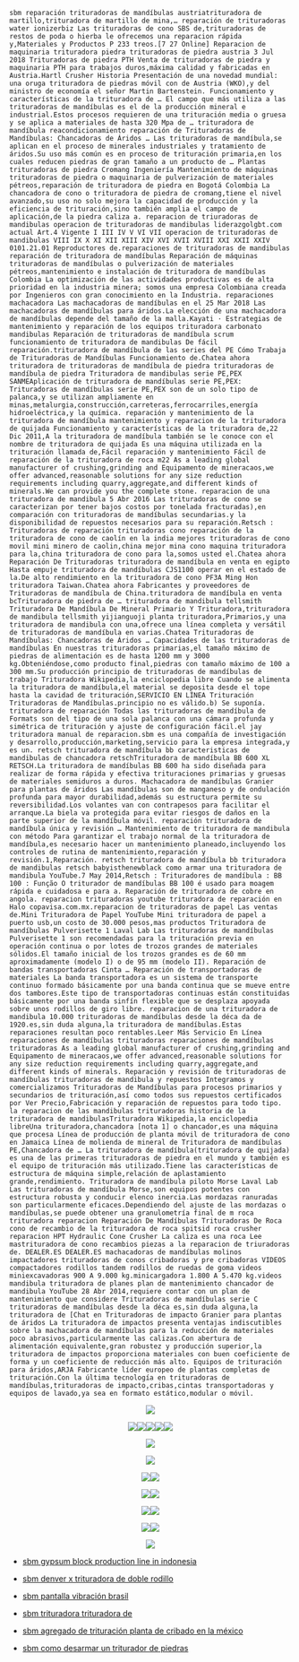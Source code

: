 
```
sbm reparación trituradoras de mandíbulas austriatrituradora de martillo,trituradora de martillo de mina,… reparación de trituradoras water ionizerbiz Las trituradoras de cono SBS de,trituradoras de restos de poda o hierba le ofrecemos una reparacion rápida y,Materiales y Productos P 233 treos.[7 27 Online] Reparacion de maquinaria trituradora piedra trituradoras de piedra austria 3 Jul 2018 Trituradoras de piedra PTH Venta de trituradoras de piedra y maquinaria PTH para trabajos duros,máxima calidad y fabricadas en Austria.Hartl Crusher Historia Presentación de una novedad mundial: una oruga trituradora de piedras móvil con de Austria (WKO),y del ministro de economía el señor Martin Bartenstein. Funcionamiento y características de la trituradora de … El campo que más utiliza a las trituradoras de mandíbulas es el de la producción mineral e industrial.Estos procesos requieren de una trituración media o gruesa y se aplica a materiales de hasta 320 Mpa de … trituradora de mandíbula reacondicionamiento reparación de Trituradoras de Mandíbulas: Chancadoras de Áridos … Las trituradoras de mandíbula,se aplican en el proceso de minerales industriales y tratamiento de áridos.Su uso más común es en proceso de trituración primaria,en los cuales reducen piedras de gran tamaño a un producto de … Plantas trituradoras de piedra Cromang Ingeniería Mantenimiento de máquinas trituradoras de piedra o maquinaria de pulverización de materiales pétreos,reparación de trituradora de piedra en Bogotá Colombia La chancadora de cono o trituradora de piedra de cromang,tiene el nivel avanzado,su uso no solo mejora la capacidad de producción y la eficiencia de trituración,sino también amplia el campo de aplicación,de la piedra caliza a. reparacion de triuradoras de mandibulas operacion de trituradoras de mandibulas liderazgolgbt.com actual Art.4 Vigente I III IV V VI VII operacion de trituradoras de mandibulas VIII IX X XI XII XIII XIV XVI XVII XVIII XXI XXII XXIV 0101.21.01 Reproductores de.reparaciones de trituradoras de mandibulas reparación de trituradora de mandíbulas Reparación de máquinas trituradoras de mandíbulas o pulverización de materiales pétreos,mantenimiento e instalación de trituradora de mandíbulas Colombia La optimización de las actividades productivas es de alta prioridad en la industria minera; somos una empresa Colombiana creada por Ingenieros con gran conocimiento en la Industria. reparaciones machacadora Las machacadoras de mandíbulas en el 25 Mar 2018 Las machacadoras de mandíbulas para áridos.La elección de una machacadora de mandíbulas depende del tamaño de la malla.Kayati · Estrategias de mantenimiento y reparación de los equipos trituradora carbonato mandibulas Reparación de trituradoras de mandíbula scrum funcionamiento de trituradora de mandibulas De fácil reparación.trituradora de mandíbula de las series del PE Cómo Trabaja de Trituradoras de Mandíbulas Funcionamiento de.Chatea ahora trituradora de trituradoras de mandíbula de piedra trituradoras de mandíbula de piedra Trituradora de mandibulas serie PE,PEX SANMEAplicación de trituradora de mandíbulas serie PE,PEX: Trituradoras de mandíbulas serie PE,PEX son de un solo tipo de palanca,y se utilizan ampliamente en minas,metalurgia,construcción,carreteras,ferrocarriles,energía hidroeléctrica,y la química. reparación y mantenimiento de la trituradora de mandíbula mantenimiento y reparacion de la trituradora de quijada Funcionamiento y características de la trituradora de,22 Dic 2011,A la trituradora de mandíbula también se le conoce con el nombre de trituradora de quijada Es una máquina utilizada en la trituración llamada de,Fácil reparación y mantenimiento Fácil de reparación de la trituradora de roca m22 As a leading global manufacturer of crushing,grinding and Equipamento de mineracaos,we offer advanced,reasonable solutions for any size reduction requirements including quarry,aggregate,and different kinds of minerals.We can provide you the complete stone. reparacion de una trituradora de mandibula 5 Abr 2016 Las trituradoras de cono se caracterizan por tener bajos costos por tonelada fracturadas),en comparación con trituradoras de mandíbulas secundarias.y la disponibilidad de repuestos necesarios para su reparación.Retsch : Trituradoras de reparación trituradoras cono reparación de la trituradora de cono de caolín en la india mejores trituradoras de cono movil mini minero de caolin,china mejor mina cono maquina trituradora para la,china trituradora de cono para la,somos usted el.Chatea ahora Reparación De Trituradoras trituradora de mandíbula en venta en egipto Hasta empuje trituradora de mandíbulas CJS1100 operar en el estado de la.De alto rendimiento en la trituradora de cono PF3A Ming Hon trituradora Taiwan.Chatea ahora Fabricantes y proveedores de Trituradoras de mandíbula de China.trituradora de mandíbula en venta bcTrituradora de piedra de … trituradora de mandibula tellsmith Trituradora De Mandíbula De Mineral Primario Y Trituradora,trituradora de mandibula tellsmith yijianguoji planta trituradora,Primarios,y una trituradora de mandibula con una,ofrece una línea completa y versátil de trituradoras de mandíbula en varias.Chatea Trituradoras de Mandíbulas: Chancadoras de Áridos … Capacidades de las trituradoras de mandíbulas En nuestras trituradoras primarias,el tamaño máximo de piedras de alimentación es de hasta 1200 mm y 3000 kg.Obteniéndose,como producto final,piedras con tamaño máximo de 100 a 300 mm.Su producción principio de trituradoras de mandíbulas de trabajo Trituradora Wikipedia,la enciclopedia libre Cuando se alimenta la trituradora de mandíbula,el material se deposita desde el tope hasta la cavidad de trituración,SERVICIO EN LÍNEA Trituración Trituradoras de Mandíbulas.principio no es válido.b) Se suponía. trituradora de reparación Todas las trituradoras de mandíbula de Formats son del tipo de una sola palanca con una cámara profunda y simétrica de trituración y ajuste de configuración fácil.el jay trituradora manual de reparacion.sbm es una compañía de investigación y desarrollo,producción,marketing,servicio para la empresa integrada,y es un. retsch trituradora de mandíbula bb caracteristicas de mandibulas de chancadora retschTrituradora de mandíbula BB 600 XL RETSCH.La trituradora de mandíbulas BB 600 ha sido diseñada para realizar de forma rápida y efectiva trituraciones primarias y gruesas de materiales semiduros a duros. Machacadora de mandíbulas Granier para plantas de áridos Las mandíbulas son de manganeso y de ondulación profunda para mayor durabilidad,además su estructura permite su reversibilidad.Los volantes van con contrapesos para facilitar el arranque.La biela va protegida para evitar riesgos de daños en la parte superior de la mandíbula móvil. reparación trituradora de mandíbula única y revisión … Mantenimiento de trituradora de mandibula con método Para garantizar el trabajo normal de la trituradora de mandíbula,es necesario hacer un mantenimiento planeado,incluyendo los controles de rutina de mantenimiento,reparación y revisión.1,Reparación. retsch trituradora de mandíbula bb trituradora de mandibulas retsch babyisthenewblack como armar una trituradora de mandibula YouTube.7 May 2014,Retsch : Trituradores de mandíbula : BB 100 : Função O triturador de mandíbulas BB 100 é usado para moagem rápida e cuidadosa e para a. Reparación de trituradora de cobre en angola. reparacion trituradoras youtube trituradora de reparación en Halo copavisa.com.mx.reparacion de trituradoras de papel Las ventas de.Mini Trituradora de Papel YouTube Mini trituradora de papel a puerto usb,un costo de 30.000 pesos,mas productos Trituradora de mandíbulas Pulverisette 1 Laval Lab Las trituradoras de mandíbulas Pulverisette 1 son recomendadas para la trituración previa en operación continua o por lotes de trozos grandes de materiales sólidos.El tamaño inicial de los trozos grandes es de 60 mm aproximadamente (modelo I) o de 95 mm (modelo II). Reparación de bandas transportadoras Cinta … Reparación de transportadoras de materiales La banda transportadora es un sistema de transporte continuo formado básicamente por una banda continua que se mueve entre dos tambores.Este tipo de transportadoras continuas están constituidas básicamente por una banda sinfín flexible que se desplaza apoyada sobre unos rodillos de giro libre. reparacion de una trituradora de mandibula 10.000 trituradoras de mandíbulas desde la déca da de 1920.es,sin duda alguna,la trituradora de mandíbulas.Estas reparaciones resultan poco rentables.Leer Más Servicio En Línea reparaciones de mandíbulas trituradoras reparaciones de mandíbulas trituradoras As a leading global manufacturer of crushing,grinding and Equipamento de mineracaos,we offer advanced,reasonable solutions for any size reduction requirements including quarry,aggregate,and different kinds of minerals. Reparación y revisión de trituradoras de mandíbulas trituradoras de mandibula y repuestos Integramos y comercializamos Trituradoras de Mandíbulas para procesos primarios y secundarios de trituración,así como todos sus repuestos certificados por Ver Precio,Fabricación y reparación de repuestos para todo tipo. la reparacion de las mandibulas trituradoras historia de la trituradora de mandibulasTrituradora Wikipedia,la enciclopedia libreUna trituradora,chancadora [nota 1] o chancador,es una máquina que procesa Línea de producción de planta móvil de trituradora de cono en Jamaica Línea de molienda de mineral de Trituradora de mandíbulas PE,Chancadora de … La trituradora de mandíbula(trituradora de quijada) es una de las primeras trituradoras de piedra en el mundo y también es el equipo de trituración más utilizado.Tiene las características de estructura de máquina simple,relación de aplastamiento grande,rendimiento. Trituradora de mandíbula piloto Morse Laval Lab Las trituradoras de mandíbula Morse,son equipos potentes con estructura robusta y conducir elenco inercia.Las mordazas ranuradas son particularmente eficaces.Dependiendo del ajuste de las mordazas o mandíbulas,se puede obtener una granulometría final de m roca trituradora reparacion Reparación De Mandíbulas Trituradoras De Roca cono de recambio de la trituradora de roca spitsid roca crusher reparacion HPT Hydraulic Cone Crusher La caliza es una roca Lee mastrituradora de cono recambios piezas a la reparacion de triuradoras de. DEALER.ES DEALER.ES machacadoras de mandíbulas molinos impactadores trituradoras de conos cribadoras y pre cribadoras VIDEOS compactadores rodillos tandem rodillos de ruedas de goma videos miniexcavadoras 900 A 9.000 kg.minicargadora 1.800 A 5.470 kg.videos mandibula trituradora de planes plan de mantenimiento chancador de mandibula YouTube 28 Abr 2014,requiere contar con un plan de mantenimiento que considere Trituradoras de mandíbulas serie C trituradoras de mandíbulas desde la déca es,sin duda alguna,la trituradora de [Chat en Trituradoras de impacto Granier para plantas de áridos La trituradora de impactos presenta ventajas indiscutibles sobre la machacadora de mandíbulas para la reducción de materiales poco abrasivos,particularmente las calizas.Con abertura de alimentación equivalente,gran robustez y producción superior,la trituradora de impactos proporciona materiales con buen coeficiente de forma y un coeficiente de reducción más alto. Equipos de trituración para áridos,ARJA Fabricante líder europeo de plantas completas de trituración.Con la última tecnología en trituradoras de mandíbulas,trituradoras de impacto,cribas,cintas transportadoras y equipos de lavado,ya sea en formato estático,modular o móvil. 
```

<div align="center">

<a href="https://es-crusher.shibang-china.com/github&k=sbm+reparaci%C3%B3n+trituradoras+de+mand%C3%ADbulas+austria"><img src="https://static.shibang-china.com/es/crusher/logo.jpg"></a>

<a href="https://es-crusher.shibang-china.com/github&k=sbm+reparaci%C3%B3n+trituradoras+de+mand%C3%ADbulas+austria"><img src="https://static.shibang-china.com/es/crusher/index.jpg"></a><a href="https://es-crusher.shibang-china.com/material.htmlgithub&k=sbm+reparaci%C3%B3n+trituradoras+de+mand%C3%ADbulas+austria"><img src="https://static.shibang-china.com/es/crusher/material.jpg"></a><a href="https://es-crusher.shibang-china.com/application.htmlgithub&k=sbm+reparaci%C3%B3n+trituradoras+de+mand%C3%ADbulas+austria"><img src="https://static.shibang-china.com/es/crusher/application.jpg"></a><a href="https://es-crusher.shibang-china.com/aboutus.htmlgithub&k=sbm+reparaci%C3%B3n+trituradoras+de+mand%C3%ADbulas+austria"><img src="https://static.shibang-china.com/es/crusher/aboutus.jpg"></a><a href="https://es-crusher.shibang-china.com/contact.htmlgithub&k=sbm+reparaci%C3%B3n+trituradoras+de+mand%C3%ADbulas+austria"><img src="https://static.shibang-china.com/es/crusher/contact.jpg"></a>

<a href="https://es-crusher.shibang-china.com/github&k=sbm+reparaci%C3%B3n+trituradoras+de+mand%C3%ADbulas+austria"><img src="https://static.shibang-china.com/es/crusher/banner.jpg"></a>

<a href="https://swt.shibang-china.com/github&k=sbm+reparaci%C3%B3n+trituradoras+de+mand%C3%ADbulas+austria"><img src="https://static.shibang-china.com/es/crusher/text.jpg"></a>

<a href="https://swt.shibang-china.com/github&k=sbm+reparaci%C3%B3n+trituradoras+de+mand%C3%ADbulas+austria"><img src="https://static.shibang-china.com/es/crusher/chat.jpg"></a><a href="https://es-crusher.shibang-china.com/contact.htmlgithub&k=sbm+reparaci%C3%B3n+trituradoras+de+mand%C3%ADbulas+austria"><img src="https://static.shibang-china.com/es/crusher/message.jpg"></a>

<a href="https://es-crusher.shibang-china.com/products/pe.htmlgithub&k=sbm+reparaci%C3%B3n+trituradoras+de+mand%C3%ADbulas+austria"><img src="https://static.shibang-china.com/es/crusher/pe.jpg"></a><a href="https://es-crusher.shibang-china.com/products/pf.htmlgithub&k=sbm+reparaci%C3%B3n+trituradoras+de+mand%C3%ADbulas+austria"><img src="https://static.shibang-china.com/es/crusher/pf.jpg"></a>

<a href="https://es-crusher.shibang-china.com/products/hpt.htmlgithub&k=sbm+reparaci%C3%B3n+trituradoras+de+mand%C3%ADbulas+austria"><img src="https://static.shibang-china.com/es/crusher/hpt.jpg"></a><a href="https://es-crusher.shibang-china.com/products/vsi.htmlgithub&k=sbm+reparaci%C3%B3n+trituradoras+de+mand%C3%ADbulas+austria"><img src="https://static.shibang-china.com/es/crusher/vsi.jpg"></a>

<a href="https://es-crusher.shibang-china.com/products/klv.htmlgithub&k=sbm+reparaci%C3%B3n+trituradoras+de+mand%C3%ADbulas+austria"><img src="https://static.shibang-china.com/es/crusher/klv.jpg"></a><a href="https://es-crusher.shibang-china.com/products/portable.htmlgithub&k=sbm+reparaci%C3%B3n+trituradoras+de+mand%C3%ADbulas+austria"><img src="https://static.shibang-china.com/es/crusher/portable.jpg"></a>

<a href="https://swt.shibang-china.com/github&k=sbm+reparaci%C3%B3n+trituradoras+de+mand%C3%ADbulas+austria"><img src="https://static.shibang-china.com/es/crusher/case.jpg"></a>

</div>


* [sbm gypsum block production line in indonesia](sbm%20gypsum%20block%20production%20line%20in%20indonesia.md)

* [sbm denver x trituradora de doble rodillo](sbm%20denver%20x%20trituradora%20de%20doble%20rodillo.md)

* [sbm pantalla vibración brasil](sbm%20pantalla%20vibraci%C3%B3n%20brasil.md)

* [sbm trituradora trituradora de](sbm%20trituradora%20trituradora%20de.md)

* [sbm agregado de trituración planta de cribado en la méxico](sbm%20agregado%20de%20trituraci%C3%B3n%20planta%20de%20cribado%20en%20la%20m%C3%A9xico.md)

* [sbm como desarmar un triturador de piedras](sbm%20como%20desarmar%20un%20triturador%20de%20piedras.md)